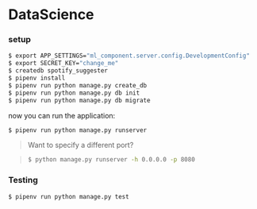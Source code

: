 # DataScience

### setup

```sh
$ export APP_SETTINGS="ml_component.server.config.DevelopmentConfig"
$ export SECRET_KEY="change_me"
$ createdb spotify_suggester
$ pipenv install 
$ pipenv run python manage.py create_db
$ pipenv run python manage.py db init
$ pipenv run python manage.py db migrate
```

now you can run the application: 
```sh
$ pipenv run python manage.py runserver
```


> Want to specify a different port?

> ```sh
> $ python manage.py runserver -h 0.0.0.0 -p 8080
> ```


### Testing

```sh
$ pipenv run python manage.py test
```
